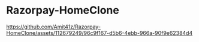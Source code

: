 ﻿# Razorpay-HomeClone




https://github.com/Amit41z/Razorpay-HomeClone/assets/112679249/96c9f167-d5b6-4ebb-966a-90f9e62384d4

